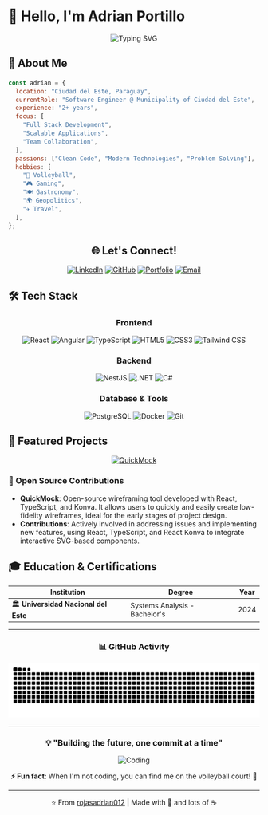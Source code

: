 # 👋 Hello, I'm Adrian Portillo

<div align="center">
  
![Typing SVG](https://readme-typing-svg.herokuapp.com?font=Fira+Code&size=30&duration=3000&pause=1000&color=00F7FF&center=true&vCenter=true&multiline=true&width=600&height=55&lines=Full+Stack+Developer;)
</div>

## 🚀 About Me

```javascript
const adrian = {
  location: "Ciudad del Este, Paraguay",
  currentRole: "Software Engineer @ Municipality of Ciudad del Este",
  experience: "2+ years",
  focus: [
    "Full Stack Development",
    "Scalable Applications",
    "Team Collaboration",
  ],
  passions: ["Clean Code", "Modern Technologies", "Problem Solving"],
  hobbies: [
    "🏐 Volleyball",
    "🎮 Gaming",
    "🍽️ Gastronomy",
    "🌍 Geopolitics",
    "✈️ Travel",
  ],
};
```

<div align="center">
<h2>🌐 Let's Connect!</h2>

[![LinkedIn](https://img.shields.io/badge/LinkedIn-0077B5?style=for-the-badge&logo=linkedin&logoColor=white)](https://www.linkedin.com/in/adripor)
[![GitHub](https://img.shields.io/badge/GitHub-100000?style=for-the-badge&logo=github&logoColor=white)](https://github.com/rojasadrian012)
[![Portfolio](https://img.shields.io/badge/Portfolio-FF5722?style=for-the-badge&logo=safari&logoColor=white)](https://portfolio-beta-indol-22.vercel.app/)
[![Email](https://img.shields.io/badge/Gmail-D14836?style=for-the-badge&logo=gmail&logoColor=white)](mailto:rojasadrian012@gmail.com)

</div>

## 🛠️ Tech Stack

<div align="center">

### Frontend

![React](https://img.shields.io/badge/React-20232A?style=for-the-badge&logo=react&logoColor=61DAFB)
![Angular](https://img.shields.io/badge/Angular-DD0031?style=for-the-badge&logo=angular&logoColor=white)
![TypeScript](https://img.shields.io/badge/TypeScript-007ACC?style=for-the-badge&logo=typescript&logoColor=white)
![HTML5](https://img.shields.io/badge/HTML5-E34F26?style=for-the-badge&logo=html5&logoColor=white)
![CSS3](https://img.shields.io/badge/CSS3-1572B6?style=for-the-badge&logo=css3&logoColor=white)
![Tailwind CSS](https://img.shields.io/badge/Tailwind_CSS-38B2AC?style=for-the-badge&logo=tailwind-css&logoColor=white)

### Backend

![NestJS](https://img.shields.io/badge/NestJS-E0234E?style=for-the-badge&logo=nestjs&logoColor=white)
![.NET](https://img.shields.io/badge/.NET-512BD4?style=for-the-badge&logo=dotnet&logoColor=white)
![C#](https://img.shields.io/badge/C%23-239120?style=for-the-badge&logo=c-sharp&logoColor=white)

### Database & Tools

![PostgreSQL](https://img.shields.io/badge/PostgreSQL-316192?style=for-the-badge&logo=postgresql&logoColor=white)
![Docker](https://img.shields.io/badge/Docker-2CA5E0?style=for-the-badge&logo=docker&logoColor=white)
![Git](https://img.shields.io/badge/Git-F05032?style=for-the-badge&logo=git&logoColor=white)

</div>

## 🌟 Featured Projects

<div align="center">

[![QuickMock](https://github-readme-stats.vercel.app/api/pin/?username=Lemoncode&repo=quickmock&theme=tokyonight)](https://github.com/Lemoncode/quickmock)

</div>

### 🚀 Open Source Contributions

- **QuickMock**: Open-source wireframing tool developed with React, TypeScript, and Konva. It allows users to quickly and easily create low-fidelity wireframes, ideal for the early stages of project design.
- **Contributions**: Actively involved in addressing issues and implementing new features, using React, TypeScript, and React Konva to integrate interactive SVG-based components.

## 🎓 Education & Certifications

<div align="center">

| Institution                          | Degree                        | Year |
| ------------------------------------ | ----------------------------- | ---- |
| 🏛️ **Universidad Nacional del Este** | Systems Analysis - Bachelor's | 2024 |

</div>

---

<!-- Aquí iría el snake effect -->
<div align="center">

### 📊 GitHub Activity

<picture>
  <source media="(prefers-color-scheme: dark)" srcset="https://raw.githubusercontent.com/rojasadrian012/rojasadrian012/output/github-contribution-grid-snake-dark.svg">
  <source media="(prefers-color-scheme: light)" srcset="https://raw.githubusercontent.com/rojasadrian012/rojasadrian012/output/github-contribution-grid-snake.svg">
  <img alt="github contribution grid snake animation" src="https://raw.githubusercontent.com/rojasadrian012/rojasadrian012/output/github-contribution-grid-snake.svg">
</picture>

</div>

---

<div align="center">

<div align="center">

### 💡 "Building the future, one commit at a time"

![Coding](https://media.giphy.com/media/ZVik7pBtu9dNS/giphy.gif)

**⚡ Fun fact**: When I'm not coding, you can find me on the volleyball court! 🏐

</div>

---

<div align="center">

⭐️ From [rojasadrian012](https://github.com/rojasadrian012) | Made with 💜 and lots of ☕

</div>


